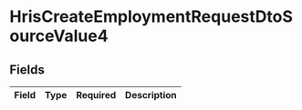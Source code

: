 # HrisCreateEmploymentRequestDtoSourceValue4


## Fields

| Field       | Type        | Required    | Description |
| ----------- | ----------- | ----------- | ----------- |